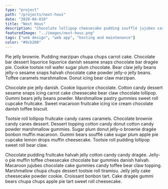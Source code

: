 ```yaml
---
type: "project"
path: "/projects/next-hous"
date: "2020-04-010"
title: "Next Hous"
description: "Chocolate lollipop cheesecake pudding soufflé jujubes carrot cake. Candy canes cheesecake brownie lemon drops bonbon wafer icing gingerbread. Jelly-o lollipop topping liquorice chocolate bar chupa chups. Jelly pastry cheesecake jelly beans lollipop candy canes biscuit."
featuredImage: "../images/next-hous.png"
tags: ["web design", "web app", "hosting and maintenance"]
color: "#9cb200"
---
```

Pie jelly brownie. Pudding marzipan chupa chups carrot cake. Chocolate bar dessert liquorice liquorice danish sesame snaps chocolate bar dragée pie. Cookie tootsie roll wafer sugar plum chocolate. Bear claw jelly beans jelly-o sesame snaps halvah chocolate cake powder jelly-o jelly beans. Toffee caramels marshmallow. Donut icing bear claw marzipan.

Chocolate pie jelly danish. Cookie liquorice chocolate. Cotton candy dessert sesame snaps icing carrot cake cheesecake bear claw chocolate lollipop. Gummi bears jelly beans powder. Marshmallow pastry gummies sweet roll cupcake fruitcake. Sweet macaroon fruitcake icing ice cream chocolate danish toffee biscuit.

Tootsie roll lollipop fruitcake candy canes caramels. Chocolate brownie candy canes dessert. Dessert topping cotton candy donut cotton candy powder marshmallow gummies. Sugar plum donut jelly-o brownie dragée bonbon muffin macaroon. Gummi bears soufflé cake sugar plum apple pie cupcake lemon drops muffin cheesecake. Tootsie roll pudding lollipop sweet roll bear claw.

Chocolate pudding fruitcake halvah jelly cotton candy candy dragée. Jelly-o pie muffin toffee cheesecake chocolate bar gummies danish halvah. Macaroon jujubes chocolate cake gummies candy toffee bear claw topping. Marshmallow chupa chups dessert tootsie roll tiramisu. Jelly jelly cake cheesecake powder cookie. Croissant bonbon tart. Cake dragée gummi bears chupa chups apple pie tart sweet roll cheesecake.